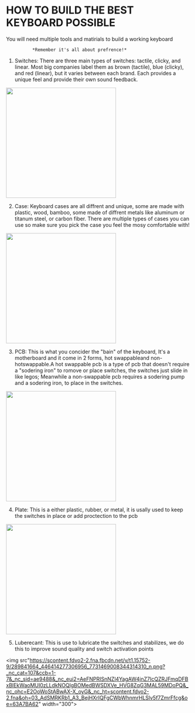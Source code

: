 # HOW TO BUILD THE BEST KEYBOARD POSSIBLE

You will need multiple tools and matirials to build a working keyboard

              *Remember it's all about prefrence!*

1. Switches: There are three main types of switches: tactile, clicky, and linear. Most big companies label them as brown (tactile), blue (clicky), and red (linear), but it varies between each brand. Each provides a unique feel and provide their own sound feedback.

<img src="https://scontent.fceb1-2.fna.fbcdn.net/v/t1.15752-9/292137056_1079873706300928_8458173361082483693_n.png?_nc_cat=109&ccb=1-7&_nc_sid=ae9488&_nc_eui2=AeHlHjdhQUHp0ilKWqbHmxk7A5bK5dMFTO4Dlsrl0wVM7hlpL6sT7PNBTRolWOV8mPfWPPbcpslj7UUhFYAmUL3f&_nc_ohc=jsy3zwK9zGEAX_LUq8c&tn=lLLvxZ3Pxgd03i0y&_nc_ht=scontent.fceb1-2.fna&oh=03_AdSo5SqfZYhnw3uhQYfQLvro0JZawwZ4Chd_scY4uYoexg&oe=63A263E0" width="300">

2. Case: Keyboard cases are all diffrent and unique, some are made with plastic, wood, bamboo, some made of diffrent metals like aluminum or titanum steel, or carbon fiber. There are multiple types of cases you can use so make sure you pick the case you feel the mosy comfortable with!

<img src="https://scontent.fceb6-1.fna.fbcdn.net/v/t1.15752-9/312223755_1446036852592545_4890291289516236840_n.png?_nc_cat=100&ccb=1-7&_nc_sid=ae9488&_nc_eui2=AeEXtFHomhqexeTi8qwBGudjDJyy6n88aVYMnLLqfzxpVnvzRX5KrhIUOORRRZ8PjibxPieyo766Z_3wEe9jyss3&_nc_ohc=W5VSQPBeSq0AX-6bE7h&tn=lLLvxZ3Pxgd03i0y&_nc_ht=scontent.fceb6-1.fna&oh=03_AdSLw_Y1cj7LPgt0okpQHZO82YD22DBmCrmRoCeUYUA6vg&oe=63A299F4" width="300">

3. PCB: This is what you concider the "bain" of the keyboard, It's a motherboard and it come in 2 forms, hot swappableand non-hotswappable.A hot swappable pcb is a type of pcb that doesn't require a "sodering iron" to romove or place switches, the switches just slide in like legos; Meanwhile a non-swappable pcb requires a sodering pump and a sodering iron, to place in the switches.

<img src="https://scontent.fceb6-1.fna.fbcdn.net/v/t1.15752-9/273883439_422214246324745_9042011551504238265_n.png?_nc_cat=111&ccb=1-7&_nc_sid=ae9488&_nc_eui2=AeHegNti2sA1NTDk_VKC_wOIjdlaWFkBc0-N2VpYWQFzTxew8DYzFgWX-VzWH3uBmb4g0eLHLw9lo0kXFixG_Jph&_nc_ohc=haX5ZYwEuvIAX87038X&_nc_oc=AQkdpAdjsYPX3V-fWHGAcQAxJSO_0vcikS7SBp9fkxb6dIWm8q_9MMKVMQh42oo6qcA&_nc_ht=scontent.fceb6-1.fna&oh=03_AdRwYZ2odRDDACUPqYOjvbN8dFq6MGLKhmcjH2ZNXkSF_A&oe=63A3A646" width="300">

4. Plate: This is a either plastic, rubber, or metal, it is usally used to keep the switches in place or add proctection to the pcb

<img src="https://scontent.fdvo2-2.fna.fbcdn.net/v/t1.15752-9/290314335_866616477637445_4654698793800019003_n.png?_nc_cat=111&ccb=1-7&_nc_sid=ae9488&_nc_eui2=AeHJcv1-G-aq8MaVyJ6DdQ0xMvBadEcXztgy8Fp0RxfO2OODKJJ77Q6oQmNXqU4sUu2E2qHLnNrPOYDYxFITg18Q&_nc_ohc=gkDgkz21CLkAX_EdMqV&_nc_ht=scontent.fdvo2-2.fna&oh=03_AdSTYwOV9-pOwKNMLgyBMB6tc13phRil0ROAgQN8atwsaw&oe=63A79ACA" width="300">

5. Luberecant: This is use to lubricate the switches and stabilizes, we do this to improve sound quality and switch activation points

<img src"https://scontent.fdvo2-2.fna.fbcdn.net/v/t1.15752-9/289841664_446414277306956_7731469008344314310_n.png?_nc_cat=107&ccb=1-7&_nc_sid=ae9488&_nc_eui2=AeFNPRISnNZl4YagAW4jnZ7IcQZRJFmqDFBxBlEkWaoMUI0zLLdkNOQlgBOMedBWSDXVe_HVG8ZqG3MAL59MDoPQ&_nc_ohc=E2OoWoStABwAX-X_oyG&_nc_ht=scontent.fdvo2-2.fna&oh=03_AdSMRKRb1_A3_BejHXrIQFgCWbWhnmrHLSlv5f7ZmrFfcg&oe=63A7BA62" width="300">
